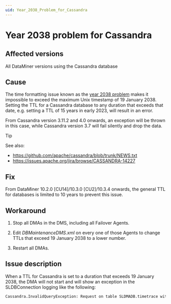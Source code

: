```yaml
---
uid: Year_2038_Problem_for_Cassandra
---
```


# Year 2038 problem for Cassandra

## Affected versions

All DataMiner versions using the Cassandra database

## Cause

The time formatting issue known as the [year 2038 problem](https://en.wikipedia.org/wiki/Year_2038_problem) makes it impossible to exceed the maximum Unix timestamp of 19 January 2038. Setting the TTL for a Cassandra database to any duration that exceeds that date, e.g. setting a TTL of 15 years in early 2023, will result in an error.

From Cassandra version 3.11.2 and 4.0 onwards, an exception will be thrown in this case, while Cassandra version 3.7 will fail silently and drop the data.

> [!TIP]
> See also:
>
> - <https://github.com/apache/cassandra/blob/trunk/NEWS.txt>
> - <https://issues.apache.org/jira/browse/CASSANDRA-14227>

## Fix

From DataMiner 10.2.0 [CU14]/10.3.0 [CU2]/10.3.4 onwards, the general TTL for databases is limited to 10 years to prevent this issue. <!-- RN 35533 -->

## Workaround

1. Stop all DMAs in the DMS, including all Failover Agents.

1. Edit *DBMaintenanceDMS.xml* on every one of those Agents to change TTLs that exceed 19 January 2038 to a lower number.

1. Restart all DMAs.

## Issue description

When a TTL for Cassandra is set to a duration that exceeds 19 January 2038, the DMA will not start and will show an exception in the SLDBConnection logging like the following:

```txt
Cassandra.InvalidQueryException: Request on table SLDMADB.timetrace with ttl of 474336000 seconds exceeds maximum supported expiration date of 2038-01-19T03:14:06+00:00. In order to avoid this use a lower TTL, change the expiration date overflow policy or upgrade to a version where this limitation is fixed. See CASSANDRA-14092 for more details.
```
